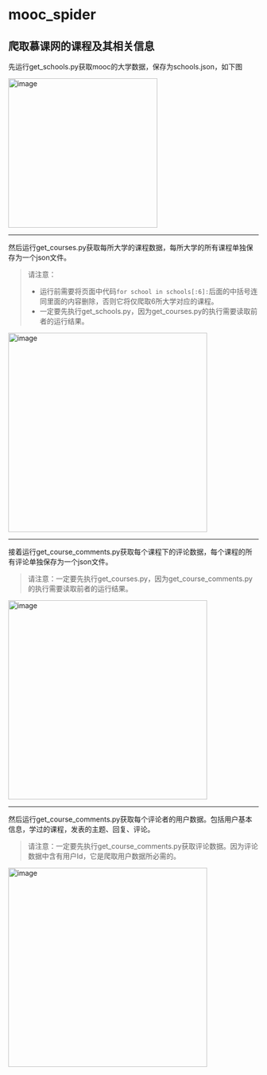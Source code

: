 # mooc_spider
## 爬取慕课网的课程及其相关信息  

先运行get_schools.py获取mooc的大学数据，保存为schools.json，如下图  

<img width="300" alt="image" src="https://github.com/ChaiCunhao/mooc_spider/assets/77054680/aef34501-dab1-45d5-a566-64fc221e63b9">

***

然后运行get_courses.py获取每所大学的课程数据，每所大学的所有课程单独保存为一个json文件。
>请注意：  
>+ 运行前需要将页面中代码`for school in schools[:6]:`后面的中括号连同里面的内容删除，否则它将仅爬取6所大学对应的课程。  
>+ 一定要先执行get_schools.py，因为get_courses.py的执行需要读取前者的运行结果。

<img width="400" alt="image" src="https://github.com/ChaiCunhao/mooc_spider/assets/77054680/063e214e-293f-4e56-8e30-7a16e4d336b8">

***

接着运行get_course_comments.py获取每个课程下的评论数据，每个课程的所有评论单独保存为一个json文件。
>请注意：一定要先执行get_courses.py，因为get_course_comments.py的执行需要读取前者的运行结果。  

<img width="400" alt="image" src="https://github.com/ChaiCunhao/mooc_spider/assets/77054680/dd023f60-c6ec-4280-aca1-ecb1a4ab0d58">

***

然后运行get_course_comments.py获取每个评论者的用户数据。包括用户基本信息，学过的课程，发表的主题、回复、评论。
>请注意：一定要先执行get_course_comments.py获取评论数据。因为评论数据中含有用户Id，它是爬取用户数据所必需的。

<img width="400" alt="image" src="https://github.com/ChaiCunhao/mooc_spider/assets/77054680/abf8b2af-ddc7-482c-a345-a3ff94b7ec73">


